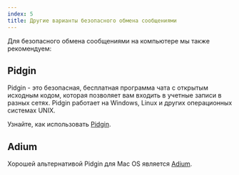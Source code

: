 ```yaml
---
index: 5
title: Другие варианты безопасного обмена сообщениями
---
```

Для безопасного обмена сообщениями на компьютере мы также рекомендуем:

## Pidgin

Pidgin - это безопасная, бесплатная программа чата с открытым исходным кодом, которая позволяет вам входить в учетные записи в разных сетях. Pidgin работает на Windows, Linux и других операционных системах UNIX.

Узнайте, как использовать [Pidgin](umbrella://tools/messaging/s_pidgin.md).

## Adium

Хорошей альтернативой Pidgin для Mac OS является [Adium](http://adium.im/).